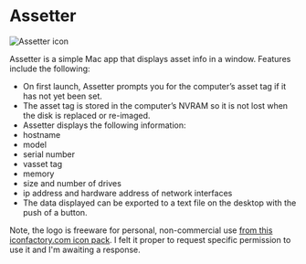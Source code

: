 Assetter
========
![Assetter icon](http://yourmacguy.files.wordpress.com/2013/06/assetter-icon.png "Assetter icon" )

Assetter is a simple Mac app that displays asset info in a window. Features include the following:

* On first launch, Assetter prompts you for the computer’s asset tag if it has not yet been set.
* The asset tag is stored in the computer’s NVRAM so it is not lost when the disk is replaced or re-imaged.
* Assetter displays the following information:
 * hostname
 * model
 * serial number
 * vasset tag
 * memory
 * size and number of drives
 * ip address and hardware address of network interfaces
* The data displayed can be exported to a text file on the desktop with the push of a button.

Note, the logo is freeware for personal, non-commercial use [from this iconfactory.com icon pack](http://iconfactory.com/freeware/preview/tosp). I felt it proper to request specific permission to use it and I'm awaiting a response.

